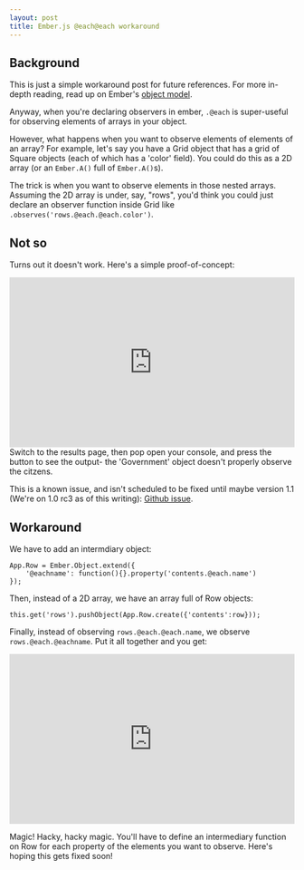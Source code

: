 ```yaml
---
layout: post
title: Ember.js @each@each workaround
---
```

## Background

This is just a simple workaround post for future references.  For more in-depth reading, read up on Ember's [object model](http://emberjs.com/guides/object-model/observers/).

Anyway, when you're declaring observers in ember, `.@each` is super-useful for observing elements of arrays in your object.

However, what happens when you want to observe elements of elements of an array?  For example, let's say you have a Grid object that has a grid of Square objects (each of which has a 'color' field).  You could do this as a 2D array (or an `Ember.A()` full of `Ember.A()`s).

The trick is when you want to observe elements in those nested arrays.  Assuming the 2D array is under, say, "rows", you'd think you could just declare an observer function inside Grid like `.observes('rows.@each.@each.color')`.

## Not so

Turns out it doesn't work.  Here's a simple proof-of-concept:

<iframe width="100%" height="300" src="http://jsfiddle.net/Wsc8e/2/embedded/" allowfullscreen="allowfullscreen" frameborder="0"></iframe>
Switch to the results page, then pop open your console, and press the button to see the output- the 'Government' object doesn't properly observe the citzens.

This is a known issue, and isn't scheduled to be fixed until maybe version 1.1 (We're on 1.0 rc3 as of this writing): [Github issue](https://github.com/emberjs/ember.js/issues/541).

## Workaround

We have to add an intermdiary object:

    App.Row = Ember.Object.extend({
        '@eachname': function(){}.property('contents.@each.name')
    });

Then, instead of a 2D array, we have an array full of Row objects:

    this.get('rows').pushObject(App.Row.create({'contents':row}));

Finally, instead of observing `rows.@each.@each.name`, we observe `rows.@each.@eachname`.  Put it all together and you get:

<iframe width="100%" height="300" src="http://jsfiddle.net/b9Zxp/2/embedded/" allowfullscreen="allowfullscreen" frameborder="0"></iframe>

Magic!  Hacky, hacky magic.  You'll have to define an intermediary function on Row for each property of the elements you want to observe.  Here's hoping this gets fixed soon!
